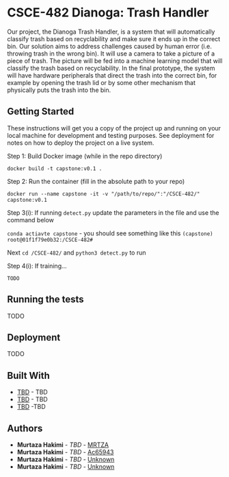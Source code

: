 # CSCE-482 Dianoga: Trash Handler

Our project, the Dianoga Trash Handler, is a system that will automatically classify 
trash based on recyclability and make sure it ends up in the correct bin. Our 
solution aims to address challenges caused by human error (i.e. throwing trash in 
the wrong bin). It will use a camera to take a picture of a piece of trash. The 
picture will be fed into a machine learning model that will classify the trash 
based on recyclability. In the final prototype, the system will have hardware 
peripherals that direct the trash into the correct bin, for example by opening 
the trash lid or by some other mechanism that physically puts the trash into the bin.


## Getting Started

These instructions will get you a copy of the project up and running on your local 
machine for development and testing purposes. See deployment for notes on how to 
deploy the project on a live system. 

Step 1: Build Docker image (while in the repo directory)

`docker build -t capstone:v0.1 .`

Step 2: Run the container (fill in the absolute path to your repo)

`docker run --name capstone -it -v "/path/to/repo/":"/CSCE-482/" capstone:v0.1`

Step 3(i): If running `detect.py` update the parameters in the file and use the 
command below

`conda actiavte capstone` - you should see something like this `(capstone) root@01f1f79e0b32:/CSCE-482#`

Next `cd /CSCE-482/` and `python3 detect.py` to run

Step 4(i): If training...

`TODO`

## Running the tests

TODO

## Deployment

TODO

## Built With

* [TBD](http://www.google.com) - TBD
* [TBD](http://www.google.com) - TBD
* [TBD](https://www.google.com) -TBD 

## Authors

* **Murtaza Hakimi** - *TBD* - [MRTZA](https://github.com/MRTZA)
* **Murtaza Hakimi** - *TBD* - [Ac65943](https://github.com/Ac65943)
* **Murtaza Hakimi** - *TBD* - [Unknown](https://github.com/)
* **Murtaza Hakimi** - *TBD* - [Unknown](https://github.com/)



